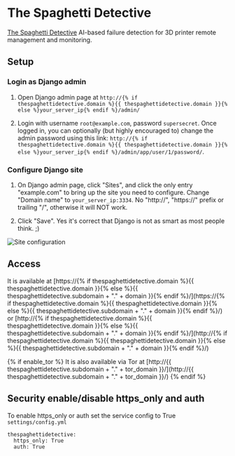 # The Spaghetti Detective

[The Spaghetti Detective](https://thespaghettidetective.com) AI-based failure detection for 3D printer remote management and monitoring.

## Setup

### Login as Django admin

1. Open Django admin page at `http://{% if thespaghettidetective.domain %}{{ thespaghettidetective.domain }}{% else %}your_server_ip{% endif %}/admin/`

2. Login with username `root@example.com`, password `supersecret`. Once logged in, you can optionally (but highly encouraged to) change the admin password using this link: `http://{% if thespaghettidetective.domain %}{{ thespaghettidetective.domain }}{% else %}your_server_ip{% endif %}/admin/app/user/1/password/`.

### Configure Django site

1. On Django admin page, click "Sites", and click the only entry "example.com" to bring up the site you need to configure. Change "Domain name" to `your_server_ip:3334`. No "http://", "https://" prefix or trailing "/", otherwise it will NOT work.

2. Click "Save". Yes it's correct that Django is not as smart as most people think. ;)

![Site configuration](https://raw.githubusercontent.com/TheSpaghettiDetective/TheSpaghettiDetective/master/docs/site_config.png)

## Access

It is available at [https://{% if thespaghettidetective.domain %}{{ thespaghettidetective.domain }}{% else %}{{ thespaghettidetective.subdomain + "." + domain }}{% endif %}/](https://{% if thespaghettidetective.domain %}{{ thespaghettidetective.domain }}{% else %}{{ thespaghettidetective.subdomain + "." + domain }}{% endif %}/) or [http://{% if thespaghettidetective.domain %}{{ thespaghettidetective.domain }}{% else %}{{ thespaghettidetective.subdomain + "." + domain }}{% endif %}/](http://{% if thespaghettidetective.domain %}{{ thespaghettidetective.domain }}{% else %}{{ thespaghettidetective.subdomain + "." + domain }}{% endif %}/)

{% if enable_tor %}
It is also available via Tor at [http://{{ thespaghettidetective.subdomain + "." + tor_domain }}/](http://{{ thespaghettidetective.subdomain + "." + tor_domain }}/)
{% endif %}

## Security enable/disable https_only and auth

To enable https_only or auth set the service config to True
`settings/config.yml`

```
thespaghettidetective:
  https_only: True
  auth: True
```
